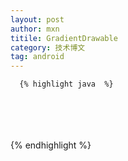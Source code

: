 ```yaml
---
layout: post
author: mxn
titile: GradientDrawable
category: 技术博文
tag: android
---
```



      {% highlight java  %}
<?xml version="1.0" encoding="utf-8"?>  
<shape xmlns:android="http://schemas.android.com/apk/res/android"  
    android:shape="rectangle">  
    <gradient  
        android:startColor="#FFFF0000"  
        android:endColor="#80FF00FF"  
        android:angle="45"/>  
    <padding android:left="7dp"  
        android:top="7dp"  
        android:right="7dp"  
        android:bottom="7dp" />  
    <corners android:radius="8dp" />  
</shape>
     {% endhighlight %}